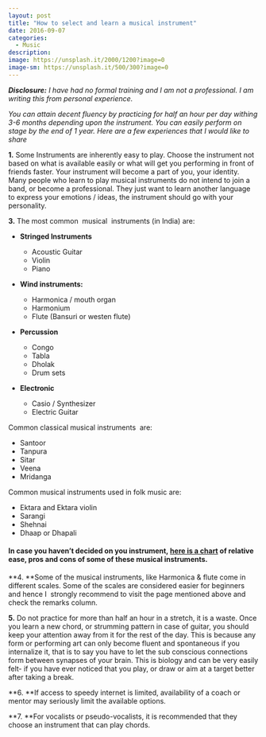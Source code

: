 ```yaml
---
layout: post
title: "How to select and learn a musical instrument"
date: 2016-09-07
categories:
  - Music
description: 
image: https://unsplash.it/2000/1200?image=0
image-sm: https://unsplash.it/500/300?image=0
---
```

_**Disclosure:** I have had no formal training and I am not a professional. I am writing this from personal experience._

_You can attain decent fluency by practicing for half an hour per day withing 3-6 months depending upon the instrument. You can easily perform on stage by the end of 1 year. Here are a few experiences that I would like to share_

**1.** Some Instruments are inherently easy to play. Choose the instrument not based on what is available easily or what will get you performing in front of friends faster. Your instrument will become a part of you, your identity.
Many people who learn to play musical instruments do not intend to join a band, or become a professional. They just want to learn another language to express your emotions / ideas, the instrument should go with your personality.

**3.** The most common  musical  instruments (in India) are:

- **Stringed Instruments**
    - Acoustic Guitar
    - Violin
    - Piano

- **Wind instruments:**
    - Harmonica / mouth organ
    - Harmonium
    - Flute (Bansuri or westen flute)

- **Percussion**
    - Congo
    - Tabla
    - Dholak
    - Drum sets

- **Electronic**
    - Casio / Synthesizer
    - Electric Guitar

Common classical musical instruments  are:

- Santoor
- Tanpura
- Sitar
- Veena
- Mridanga

Common musical instruments used in folk music are:

- Ektara and Ektara violin
- Sarangi
- Shehnai
- Dhaap or Dhapali

#### In case you haven’t decided on you instrument, [here is a chart](http://www.pratyush.info/music/choose-a-musical-instrument/) of relative ease, pros and cons of some of these musical instruments.

**4. **Some of the musical instruments, like Harmonica & flute come in different scales. Some of the scales are considered easier for beginners and hence I  strongly recommend to visit the page mentioned above and check the remarks column.

**5.** Do not practice for more than half an hour in a stretch, it is a waste. Once you learn a new chord, or strumming pattern in case of guitar, you should keep your attention away from it for the rest of the day. This is because any form or performing art can only become fluent and spontaneous if you internalize it, that is to say you have to let the sub conscious connections form between synapses of your brain. This is biology and can be very easily felt- if you have ever noticed that you play, or draw or aim at a target better after taking a break.

**6. **If access to speedy internet is limited, availability of a coach or mentor may seriously limit the available options.

**7. **For vocalists or pseudo-vocalists, it is recommended that they choose an instrument that can play chords.
